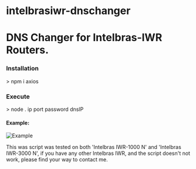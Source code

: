 # intelbrasiwr-dnschanger
<h1>DNS Changer for Intelbras-IWR Routers.</h1>

<h3>Installation</h3>
> npm i axios

<h3>Execute</h3>
> node . ip port password dnsIP

<h4>Example:</h4>

![Example](https://cdn.discordapp.com/attachments/783378295202381874/785134253083721728/Z3h8dDGtQQKgOftm2t3NpQ.png)

This was script was tested on both 'Intelbras IWR-1000 N' and 'Intelbras IWR-3000 N', if you have any other Intelbras IWR, and the script doesn't not work, please find your way to contact me.
